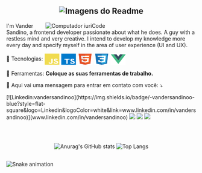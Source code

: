 <span align="center">

## ![Imagens do Readme](https://user-images.githubusercontent.com/65673565/189550903-dc5e5004-6c00-48c3-ac0e-1a41e056b4c3.gif)

</span>

<img src="https://raw.githubusercontent.com/MicaelliMedeiros/micaellimedeiros/master/image/computer-illustration.png" min-width="400px" max-width="400px" width="400px" align="right" alt="Computador iuriCode">


<p align="left"> 
  I'm Vander Sandino, a frontend developer passionate about what he does. A guy with a restless mind and very creative. I intend to develop my knowledge more every day and specify myself in the area of user experience (UI and UX).
</p>


<p align="left">
  🦄 Tecnologias: 
  <img align="center" alt="Vander-Js" height="30" width="40" src="https://raw.githubusercontent.com/devicons/devicon/master/icons/javascript/javascript-plain.svg">
  <img align="center" alt="Vander-Ts" height="30" width="40" src="https://raw.githubusercontent.com/devicons/devicon/master/icons/typescript/typescript-plain.svg">
  <img align="center" alt="Vander-HTML" height="30" width="40" src="https://raw.githubusercontent.com/devicons/devicon/master/icons/html5/html5-original.svg">
  <img align="center" alt="Vander-CSS" height="30" width="40" src="https://raw.githubusercontent.com/devicons/devicon/master/icons/css3/css3-original.svg">
  <img align="center" alt="Vander-Vue" height="30" width="40" src="https://raw.githubusercontent.com/devicons/devicon/master/icons/vuejs/vuejs-original.svg">
</p>

<p align="left">
  💼 Ferramentas: <strong>Coloque as suas ferramentas de trabalho.</strong>
</p>

<p align="left">
  💌 Aqui vai uma mensagem para entrar em contato com você: ⤵️
 </p>
 <p align="left">
 [![Linkedin:vandersandinoo](https://img.shields.io/badge/-vandersandinoo-blue?style=flat-square&logo=Linkedin&logoColor=white&link=www.linkedin.com/in/vandersandinoo)](www.linkedin.com/in/vandersandinoo)
 
 
 
  <a href="https://www.linkedin.com/in/vandersandinoo" alt="Linkedin">
  <img src="https://img.shields.io/badge/-Linkedin-0e76a8?style=flat-square&logo=Linkedin&logoColor=white&link=https://www.linkedin.com/in/vandersandinoo" /></a>
   <a href="mailto:vandersann@gmail.com" alt="Gmail">
  <img src="https://img.shields.io/badge/-Gmail-FF0000?style=flat-square&labelColor=FF0000&logo=gmail&logoColor=white&link=mailto:vandersann@gmail.com" /></a>
    <a href="https://www.instagram.com/vander_sandino/" alt="Instagram">
  <img src="https://img.shields.io/badge/-Instagram-DF0174?style=flat-square&labelColor=DF0174&logo=instagram&logoColor=white&link=https://www.instagram.com/vander_sandino/"/></a>
</p>

##


<div align="center" style: "inline_block"><br>
    
![Anurag's GitHub stats](https://github-readme-stats.vercel.app/api?username=vandersann&hide=contribs,prs&show_icons=true&theme=dracula) 
![Top Langs](https://github-readme-stats.vercel.app/api/top-langs/?username=vandersann&show_icons=true&theme=dracula)
   
</div>


##



  ![Snake animation](https://github.com/vandersann/vandersann/blob/output/github-contribution-grid-snake.svg)




